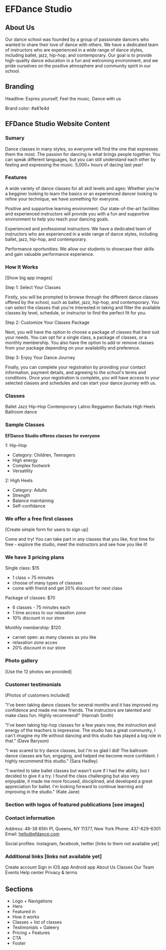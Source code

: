 # EFDance Studio

## About Us

Our dance school was founded by a group of passionate dancers who wanted to share their love of dance with others. We have a dedicated team of instructors who are experienced in a wide range of dance styles, including ballet, jazz, hip-hop, and contemporary. Our goal is to provide high-quality dance education in a fun and welcoming environment, and we pride ourselves on the positive atmosphere and community spirit in our school.

## Branding

Headline: Expres yourself, Feel the music, Dance with us

Brand color: #a61e4d

## EFDance Studio Website Content

### Sumary

Dance classes in many styles, so everyone will find the one that expresses them the most. The passion for dancing is what brings people together. You can speak different languages, but you can still understand each other by feeling and expressing the music. 5,000+ hours of dacing last year!

### Features

A wide variety of dance classes for all skill levels and ages: Whether you're a begginer looking to learn the basics or an experienced dancer looking to refine your technique, we have something for everyone.

Positive and supportive learning environment: Our state-of-the-art facilities and experienced instructors will provide you with a fun and supportive environment to help you reach your dancing goals.

Experienced and professional instructors: We have a dedicated team of instructors who are experienced in a wide range of dance styles, including ballet, jazz, hip-hop, and contemporary.

Performance oportunities: We allow our students to showcase their skills and gain valuable performance experience.

### How It Works

[Show big app images]

Step 1: Select Your Classes

Firstly, you will be prompted to browse through the different dance classes offered by the school, such as ballet, jazz, hip-hop, and contemporary. You can select the classes that you're interested in taking and filter the available classes by level, schedule, or instructor to find the perfect fit for you.

Step 2: Customize Your Classes Package

Next, you will have the option to choose a package of classes that best suit your needs. You can opt for a single class, a package of classes, or a monthly membership. You also have the option to add or remove classes from your package depending on your availability and preference.

Step 3: Enjoy Your Dance Journey

Finally, you can complete your registration by providing your contact information, payment details, and agreeing to the school's terms and conditions. Once your registration is complete, you will have access to your selected classes and schedules and can start your dance journey with us.

### Classes

Ballet
Jazz
Hip-Hop
Contemporary
Latino
Reggaeton
Bachata
High Heels
Ballroom dance

### Sample Classes

**EFDance Studio offeres classes for everyone**

1: Hip-Hop

- Category: Children, Teenagers
- High energy
- Complex footwork
- Versatility

2: High Heels

- Category: Adults
- Strength
- Balance maintaining
- Self-confidance

### We offer a free first classes

[Create simple form for users to sign up]

Come and try! You can take part in any classes that you like, first time for free - explore the studio, meet the instructors and see how you like it!

### We have 3 pricing plans

Single class: $15

- 1 class = 75 minutes
- choose of many types of classses
- come with friend and get 20% discount for next class

Package of classes: $70

- 6 classes - 75 minutes each
- 1 time access to our relaxation zone
- 10% discount in our store

Monthly membership: $120

- carnet open: as many classes as you like
- relaxation zone acces
- 20% discount in our store

### Photo gallery

[Use the 12 photos we provided]

### Customer testimonials

[Photos of customers included]

"I've been taking dance classes for several months and it has improved my confidence and made me new friends. The instructors are talented and make class fun. Highly recommend!" (Hannah Smith)

"I've been taking hip-hop classes for a few years now, the instruction and energy of the teachers is impressive. The studio has a great community, I can't imagine my life without dancing and this studio has played a big role in that." (Dave Baryson)

"I was scared to try dance classes, but I'm so glad I did! The ballroom dance classes are fun, engaging, and helped me become more confident. I highly recommend this studio." (Sara Hadley)

"I wanted to take ballet classes but wasn't sure if I had the ability, but I decided to give it a try. I found the class challenging but also very enjoyable, it made me more focused, disciplined, and developed a great appreciation for ballet. I'm looking forward to continue learning and improving in the studio." (Kate Jane)

### Section with logos of featured publications [see images]

### Contact information

Address: 48-38 65th Pl, Queens, NY 11377, New York
Phone: 437-629-6301
Email: hello@efdance.com

Social profiles: instagram, facebook, twitter [links to them not available yet]

### Additional links [links not available yet]

Create account
Sign in
iOS app
Android app
About Us
Classes
Our Team
Events
Help center
Privacy & terms

######

## Sections

- Logo + Navigations
- Hero
- Featured in
- How it works
- Classes + list of classes
- Testimonials + Galeery
- Pricing + Features
- CTA
- Footer
